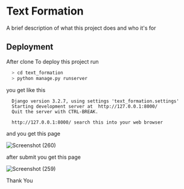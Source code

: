 
# Text Formation

A brief description of what this project does and who it's for



## Deployment

After clone 
To deploy this project run

```bash
  > cd text_formation
  > python manage.py runserver
```
you get like this 
```
  Django version 3.2.7, using settings 'text_formation.settings' 
  Starting development server at  http://127.0.0.1:8000/ 
  Quit the server with CTRL-BREAK.

  http://127.0.0.1:8000/ search this into your web browser
```


and you get this page

![Screenshot (260)](https://user-images.githubusercontent.com/64056797/134767253-7bb1338d-1067-4233-b88b-5e66fcc95370.png)

after submit you get this page

![Screenshot (259)](https://user-images.githubusercontent.com/64056797/134767283-a3bc664a-3c31-4761-8b6f-c61a6a7d233d.png)


Thank You 
    